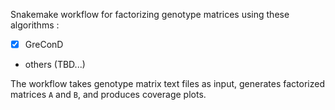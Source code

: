Snakemake workflow for factorizing genotype matrices using these algorithms : 
- [x] GreConD
- others (TBD...)

The workflow takes genotype matrix text files as input, generates factorized matrices `A` and `B`, and produces coverage plots.



